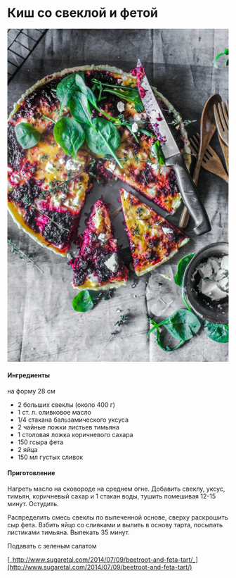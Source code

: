 # Киш со свеклой и фетой

![Киш со свеклой и фетой](../../pics/image5.png)

#### Ингредиенты

на форму 28 см

* 2 больших свеклы \(около 400 г\)
* 1 ст. л. оливковое масло
* 1/4 стакана бальзамического уксуса
* 2 чайные ложки листьев тимьяна
* 1 столовая ложка коричневого сахара
* 150 гсыра фета
* 2 яйца
* 150 мл густых сливок

#### Приготовление

Нагреть масло на сковороде на среднем огне. Добавить свеклу, уксус, тимьян, коричневый сахар и 1 стакан воды, тушить помешивая 12-15 минут. Остудить.

Распределить смесь свеклы по выпеченной основе, сверху раскрошить сыр фета. Взбить яйцо со сливками и вылить в основу тарта, посыпать листиками тимьяна. Выпекать 35 минут.

Подавать с зеленым салатом

[_http://www.sugaretal.com/2014/07/09/beetroot-and-feta-tart/_](http://www.sugaretal.com/2014/07/09/beetroot-and-feta-tart/)
